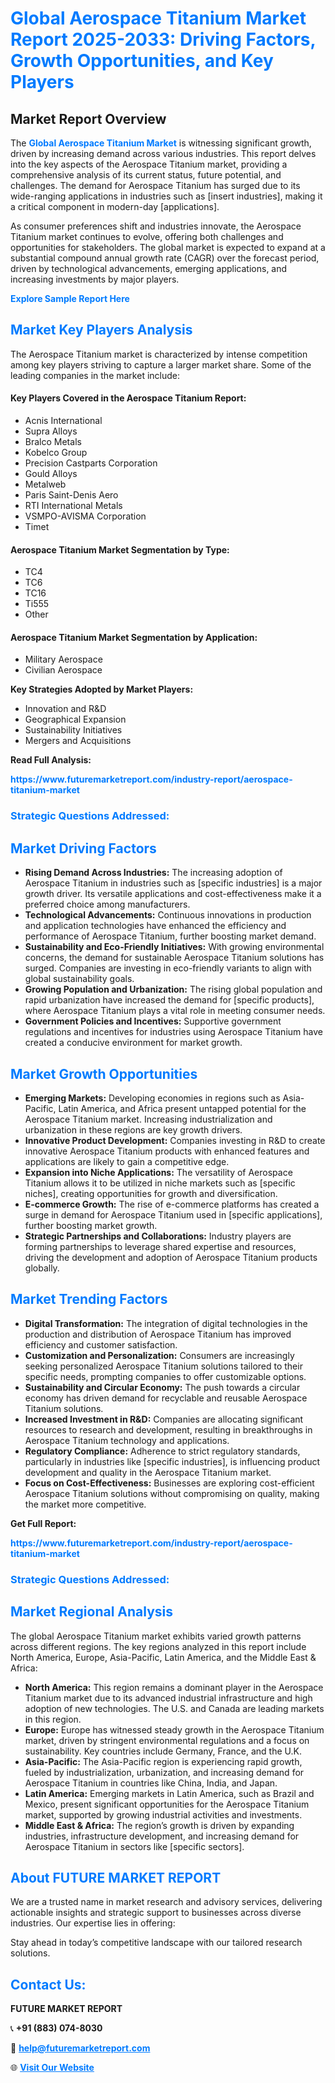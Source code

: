 <h1 style="color: #007BFF;">Global Aerospace Titanium Market Report 2025-2033: Driving Factors, Growth Opportunities, and Key Players</h1>

<section id="overview">
<h2>Market Report Overview</h2>
<p>The <a href="https://www.futuremarketreport.com/industry-report/aerospace-titanium-market" style="color: #007BFF; text-decoration: none;"><strong>Global Aerospace Titanium Market</strong></a> is witnessing significant growth, driven by increasing demand across various industries. This report delves into the key aspects of the Aerospace Titanium market, providing a comprehensive analysis of its current status, future potential, and challenges. The demand for Aerospace Titanium has surged due to its wide-ranging applications in industries such as [insert industries], making it a critical component in modern-day [applications].</p>
<p>As consumer preferences shift and industries innovate, the Aerospace Titanium market continues to evolve, offering both challenges and opportunities for stakeholders. The global market is expected to expand at a substantial compound annual growth rate (CAGR) over the forecast period, driven by technological advancements, emerging applications, and increasing investments by major players.</p>
</section>

<section id="overview">
<p><a href="https://www.futuremarketreport.com/request-sample/reportId=50760" style="color: #007BFF; text-decoration: none;"><strong>Explore Sample Report Here</strong></a></p>
</section>

<section id="key-players">
<h2 style="color: #007BFF;">Market Key Players Analysis</h2>
<p>The Aerospace Titanium market is characterized by intense competition among key players striving to capture a larger market share. Some of the leading companies in the market include:</p>
<h4>Key Players Covered in the Aerospace Titanium Report:</h4>
<ul><li>Acnis International</li><li>Supra Alloys</li><li>Bralco Metals</li><li>Kobelco Group</li><li>Precision Castparts Corporation</li><li>Gould Alloys</li><li>Metalweb</li><li>Paris Saint-Denis Aero</li><li>RTI International Metals</li><li>VSMPO-AVISMA Corporation</li><li>Timet</li></ul>
<h4>Aerospace Titanium Market Segmentation by Type:</h4>
<ul><li>TC4</li><li>TC6</li><li>TC16</li><li>Ti555</li><li>Other</li></ul>

<h4>Aerospace Titanium Market Segmentation by Application:</h4>
<ul><li>Military Aerospace</li><li>Civilian Aerospace</li></ul>
<p><strong>Key Strategies Adopted by Market Players:</strong></p>
<ul>
<li>Innovation and R&D</li>
<li>Geographical Expansion</li>
<li>Sustainability Initiatives</li>
<li>Mergers and Acquisitions</li>
</ul>
</section>

<section>
<p><strong>Read Full Analysis: </strong></p><a href="https://www.futuremarketreport.com/industry-report/aerospace-titanium-market" style="color: #007BFF; text-decoration: none;"><strong>https://www.futuremarketreport.com/industry-report/aerospace-titanium-market</strong></a>
<h3 style="color: #007BFF;">Strategic Questions Addressed:</h3>
</section>

<section id="driving-factors">
<h2 style="color: #007BFF;">Market Driving Factors</h2>
<ul>
<li><strong>Rising Demand Across Industries:</strong> The increasing adoption of Aerospace Titanium in industries such as [specific industries] is a major growth driver. Its versatile applications and cost-effectiveness make it a preferred choice among manufacturers.</li>
<li><strong>Technological Advancements:</strong> Continuous innovations in production and application technologies have enhanced the efficiency and performance of Aerospace Titanium, further boosting market demand.</li>
<li><strong>Sustainability and Eco-Friendly Initiatives:</strong> With growing environmental concerns, the demand for sustainable Aerospace Titanium solutions has surged. Companies are investing in eco-friendly variants to align with global sustainability goals.</li>
<li><strong>Growing Population and Urbanization:</strong> The rising global population and rapid urbanization have increased the demand for [specific products], where Aerospace Titanium plays a vital role in meeting consumer needs.</li>
<li><strong>Government Policies and Incentives:</strong> Supportive government regulations and incentives for industries using Aerospace Titanium have created a conducive environment for market growth.</li>
</ul>
</section>

<section id="growth-opportunities">
<h2 style="color: #007BFF;">Market Growth Opportunities</h2>
<ul>
<li><strong>Emerging Markets:</strong> Developing economies in regions such as Asia-Pacific, Latin America, and Africa present untapped potential for the Aerospace Titanium market. Increasing industrialization and urbanization in these regions are key growth drivers.</li>
<li><strong>Innovative Product Development:</strong> Companies investing in R&D to create innovative Aerospace Titanium products with enhanced features and applications are likely to gain a competitive edge.</li>
<li><strong>Expansion into Niche Applications:</strong> The versatility of Aerospace Titanium allows it to be utilized in niche markets such as [specific niches], creating opportunities for growth and diversification.</li>
<li><strong>E-commerce Growth:</strong> The rise of e-commerce platforms has created a surge in demand for Aerospace Titanium used in [specific applications], further boosting market growth.</li>
<li><strong>Strategic Partnerships and Collaborations:</strong> Industry players are forming partnerships to leverage shared expertise and resources, driving the development and adoption of Aerospace Titanium products globally.</li>
</ul>
</section>

<section id="trending-factors">
<h2 style="color: #007BFF;">Market Trending Factors</h2>
<ul>
<li><strong>Digital Transformation:</strong> The integration of digital technologies in the production and distribution of Aerospace Titanium has improved efficiency and customer satisfaction.</li>
<li><strong>Customization and Personalization:</strong> Consumers are increasingly seeking personalized Aerospace Titanium solutions tailored to their specific needs, prompting companies to offer customizable options.</li>
<li><strong>Sustainability and Circular Economy:</strong> The push towards a circular economy has driven demand for recyclable and reusable Aerospace Titanium solutions.</li>
<li><strong>Increased Investment in R&D:</strong> Companies are allocating significant resources to research and development, resulting in breakthroughs in Aerospace Titanium technology and applications.</li>
<li><strong>Regulatory Compliance:</strong> Adherence to strict regulatory standards, particularly in industries like [specific industries], is influencing product development and quality in the Aerospace Titanium market.</li>
<li><strong>Focus on Cost-Effectiveness:</strong> Businesses are exploring cost-efficient Aerospace Titanium solutions without compromising on quality, making the market more competitive.</li>
</ul>
</section>

<section>
<p><strong>Get Full Report: </strong></p><a href="https://www.futuremarketreport.com/industry-report/aerospace-titanium-market" style="color: #007BFF; text-decoration: none;"><strong>https://www.futuremarketreport.com/industry-report/aerospace-titanium-market</strong></a>
<h3 style="color: #007BFF;">Strategic Questions Addressed:</h3>
</section>


<section id="regional-analysis">
<h2 style="color: #007BFF;">Market Regional Analysis</h2>
<p>The global Aerospace Titanium market exhibits varied growth patterns across different regions. The key regions analyzed in this report include North America, Europe, Asia-Pacific, Latin America, and the Middle East & Africa:</p>
<ul>
<li><strong>North America:</strong> This region remains a dominant player in the Aerospace Titanium market due to its advanced industrial infrastructure and high adoption of new technologies. The U.S. and Canada are leading markets in this region.</li>
<li><strong>Europe:</strong> Europe has witnessed steady growth in the Aerospace Titanium market, driven by stringent environmental regulations and a focus on sustainability. Key countries include Germany, France, and the U.K.</li>
<li><strong>Asia-Pacific:</strong> The Asia-Pacific region is experiencing rapid growth, fueled by industrialization, urbanization, and increasing demand for Aerospace Titanium in countries like China, India, and Japan.</li>
<li><strong>Latin America:</strong> Emerging markets in Latin America, such as Brazil and Mexico, present significant opportunities for the Aerospace Titanium market, supported by growing industrial activities and investments.</li>
<li><strong>Middle East & Africa:</strong> The region’s growth is driven by expanding industries, infrastructure development, and increasing demand for Aerospace Titanium in sectors like [specific sectors].</li>
</ul>
</section>

<footer>
<h2 style="color: #007BFF;">About FUTURE MARKET REPORT</h2>
<p>We are a trusted name in market research and advisory services, delivering actionable insights and strategic support to businesses across diverse industries. Our expertise lies in offering:</p>

<p>Stay ahead in today’s competitive landscape with our tailored research solutions.</p>

<h2 style="color: #007BFF;">Contact Us:</h2>
<p><strong>FUTURE MARKET REPORT</strong></p>
<p>📞 <strong>+91 (883) 074-8030</strong></p>
<p>📧 <strong><a href="mailto:help@futuremarketreport.com" style="color: #007BFF;">help@futuremarketreport.com</a></strong></p>
<p>🌐 <strong><a href="https://www.futuremarketreport.com/" style="color: #007BFF;">Visit Our Website</a></strong></p>
</footer>